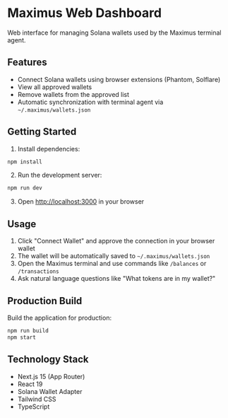 # Maximus Web Dashboard

Web interface for managing Solana wallets used by the Maximus terminal agent.

## Features

- Connect Solana wallets using browser extensions (Phantom, Solflare)
- View all approved wallets
- Remove wallets from the approved list
- Automatic synchronization with terminal agent via `~/.maximus/wallets.json`

## Getting Started

1. Install dependencies:
```bash
npm install
```

2. Run the development server:
```bash
npm run dev
```

3. Open [http://localhost:3000](http://localhost:3000) in your browser

## Usage

1. Click "Connect Wallet" and approve the connection in your browser wallet
2. The wallet will be automatically saved to `~/.maximus/wallets.json`
3. Open the Maximus terminal and use commands like `/balances` or `/transactions`
4. Ask natural language questions like "What tokens are in my wallet?"

## Production Build

Build the application for production:
```bash
npm run build
npm start
```

## Technology Stack

- Next.js 15 (App Router)
- React 19
- Solana Wallet Adapter
- Tailwind CSS
- TypeScript

